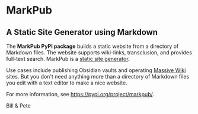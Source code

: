 # MarkPub

## A Static Site Generator using Markdown

The **MarkPub PyPI package** builds a static website from a directory of Markdown files. The website supports wiki-links, transclusion, and provides full-text search. MarkPub is a [static site generator](https://en.wikipedia.org/wiki/Static_site_generator).

Use cases include publishing Obsidian vaults and operating [Massive Wiki](https://massive,wiki) sites. But you don't need anything more than a directory of Markdown files you edit with a text editor to make a nice website.

For more information, see <https://pypi.org/project/markpub/>.

Bill & Pete
